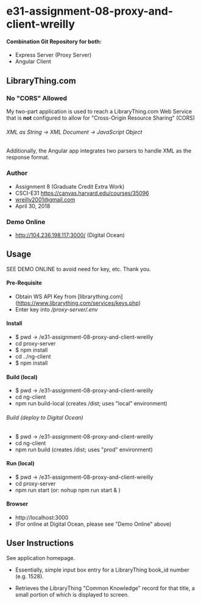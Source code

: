 # e31-assignment-08-proxy-and-client-wreilly

#### Combination Git Repository for both:
* Express Server (Proxy Server)
* Angular Client

## LibraryThing.com

### No "CORS" Allowed

My two-part application is used to reach a LibraryThing.com Web Service that is **not** configured to allow for "Cross-Origin Resource Sharing" (CORS)

###### XML as String -> XML Document -> JavaScript Object
Additionally, the Angular app integrates two parsers to handle XML as the response format.

### Author
- Assignment 8 (Graduate Credit Extra Work)
- CSCI-E31 https://canvas.harvard.edu/courses/35096
- wreilly2001@gmail.com
- April 30, 2018

### Demo Online
- http://104.236.198.117:3000/ (Digital Ocean)

## Usage
SEE DEMO ONLINE to avoid need for key, etc. Thank you.

#### Pre-Requisite
- Obtain WS API Key from [librarything.com] (https://www.librarything.com/services/keys.php)
- Enter key into _/proxy-server/.env_

#### Install
- $ pwd -> /e31-assignment-08-proxy-and-client-wreilly
- cd proxy-server
- $ npm install
- cd ../ng-client
- $ npm install

#### Build (local)
- $ pwd -> /e31-assignment-08-proxy-and-client-wreilly
- cd ng-client
- npm run build-local   (creates /dist; uses "local" environment)

###### Build (deploy to Digital Ocean)
- $ pwd -> /e31-assignment-08-proxy-and-client-wreilly
- cd ng-client
- npm run build   (creates /dist; uses "prod" environment)


#### Run (local)
- $ pwd -> /e31-assignment-08-proxy-and-client-wreilly
- cd proxy-server
- npm run start (or: nohup npm run start & )

#### Browser
- http://localhost:3000
- (For online at Digital Ocean, please see "Demo Online" above)

## User Instructions
See application homepage.

- Essentially, simple input box entry for a LibraryThing book_id number (e.g. 1528).

- Retrieves the LibraryThing "Common Knowledge" record for that title, a small portion of which is displayed to screen.

